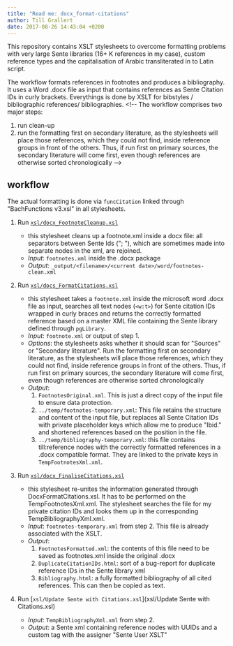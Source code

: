 ```yaml
---
title: "Read me: docx_format-citations"
author: Till Grallert
date: 2017-08-26 14:43:04 +0200
---
```


This repository contains XSLT stylesheets to overcome formatting problems with very large Sente libraries (16+ K references in my case), custom reference types and the capitalisation of Arabic transliterated in to Latin script.

The workflow formats references in footnotes and produces a bibliography. It uses a Word .docx file as input that contains references as Sente Citation IDs in curly brackets. Everythings is done by XSLT for bibstyles / bibliographic references/ bibliographies. <!-- The workflow comprises two major steps:

1. run clean-up
2. run the formatting first on secondary literature, as the stylesheets will place those references, which they could not find, inside reference groups in front of the others. Thus, if run first on primary sources, the secondary literature will come first, even though references are otherwise sorted chronologically -->

## workflow

The actual formatting is done via `funcCitation` linked through "BachFunctions v3.xsl" in all stylesheets.

1. Run [`xsl/docx_FootnoteCleanup.xsl`](xsl/docx_FormatCitations.xsl)
    - this stylesheet cleans up a footnote.xml inside a docx file: all separators between Sente Ids ("; "), which are sometimes made into separate nodes in the xml, are rejoined.
    - *Input*: `footnotes.xml` inside the .docx package
    - *Output*: `_output/<filename>/<current date>/word/footnotes-clean.xml`  

2. Run [`xsl/docs_FormatCitations.xsl`](xsl/docs_FormatCitations.xsl)
    - this stylesheet takes a `footnote.xml` inside the microsoft word .docx file as input, searches all text nodes (`<w:t>`) for Sente citation IDs wrapped in curly braces and returns the correctly formatted reference based on a master XML file containing the Sente library defined through `pgLibrary`.
    - *Input*: `footnote.xml` or output of step 1.
    - *Options*: the stylesheets asks whether it should scan for "Sources" or "Secondary literature". Run the formatting first on secondary literature, as the stylesheets will place those references, which they could not find, inside reference groups in front of the others. Thus, if run first on primary sources, the secondary literature will come first, even though references are otherwise sorted chronologically
    - *Output*:
        1. `FootnotesOriginal.xml`. This is just a direct copy of the input file to ensure data protection. 
        2. `../temp/footnotes-temporary.xml`: This file retains the structure and content of the input file, but replaces all Sente Citation IDs with private placeholder keys which allow me to produce "Ibid." and shortened references based on the position in the file.
        3. `../temp/bibliography-temporary.xml`: this file contains till:reference nodes with the correctly formatted references in a .docx compatible format. They are linked to the private keys in `TempFootnotesXml.xml`. 
            
3. Run [`xsl/docx_FinaliseCitations.xsl`](xsl/docx_FinaliseCitations.xsl)
    - this stylesheet re-unites the information generated through DocxFormatCitations.xsl. It has to be performed on the TempFootnotesXml.xml. The stylesheet searches the file for my private citation IDs and looks them up in the corresponding TempBibliographyXml.xml.
    - *Input*: `footnotes-temporary.xml` from step 2. This file is already associated with the XSLT.
    - *Output*:
        1. `FootnotesFormatted.xml`: the contents of this file need to be saved as footnotes.xml inside the original .docx
        2. `DuplicateCitationIDs.html`: sort of a bug-report for duplicate reference IDs in the Sente library xml
        3. `Bibliography.html`: a fully formatted bibliography of all cited references. This can then be copied as text. 

4. Run [`xsl/Update Sente with Citations.xsl`](xsl/Update Sente with Citations.xsl)
    - *Input*: `TempBibliographyXml.xml` from step 2.
    - *Output*: a Sente xml containing reference nodes with UUIDs and a custom tag with the assigner "Sente User XSLT" 